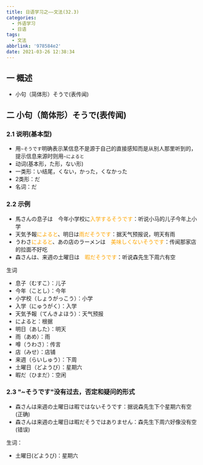 ```yaml
---
title: 日语学习之——文法(32.3)
categories:
  - 外语学习
  - 日语
tags:
  - 文法
abbrlink: '978584e2'
date: 2021-03-26 12:38:34
---
```

## 一 概述

* 小句（简体形）そうで(表传闻)

<!--more-->

## 二 小句（简体形）そうで(表传闻)

### 2.1 说明(基本型)

* 用`~そうです`明确表示某信息不是源于自己的直接感知而是从别人那里听到的，提示信息来源时则用`~によると`
* 动词(基本形，た形，ない形)
* 一类形：い结尾，くない，かった，くなかった
* 2类形：だ
* 名词：だ

### 2.2 示例

* 馬さんの息子は　今年小学校に<font color="orange">入学するそうです</font>：听说小马的儿子今年上小学
* 天気予報<font color="orange">によると</font>、明日は<font color="orange">雨だそうです</font>：据天气预报说，明天有雨
* うわさ<font color="orange">によると</font>、あの店のラーメンは　<font color="orange">美味しくないそうです</font>：传闻那家店的拉面不好吃
* 森さんは、来週の土曜日は　<font color="orange">暇だそうです</font>：听说森先生下周六有空

生词

* 息子（むすこ）：儿子
* 今年（ことし）：今年
* 小学校（しょうがっこう）：小学
* 入学（にゅうがく）：入学
* 天気予報（てんきよほう）：天气预报
* によると：根据
* 明日（あした）：明天
* 雨（あめ）：雨
* 噂（うわさ）：传言
* 店（みせ）：店铺
* 来週（らいしゅう）：下周
* 土曜日（どようび）：星期六
* 暇だ（ひまだ）：空闲

### 2.3 "~そうです"没有过去，否定和疑问的形式

* 森さんは来週の土曜日は暇ではないそうです：据说森先生下个星期六有空(正确)
* 森さんは来週の土曜日は暇だそうではありません：森先生下周六好像没有空(错误)

生词：

* 土曜日(どようび)：星期六

